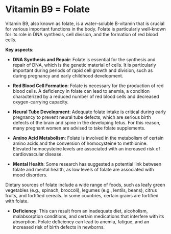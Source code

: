 # Vitamin B9 = Folate

Vitamin B9, also known as folate, is a water-soluble B-vitamin that is crucial for various important functions in the body. Folate is particularly well-known for its role in DNA synthesis, cell division, and the formation of red blood cells. 

**Key aspects**:

* **DNA Synthesis and Repair**: Folate is essential for the synthesis and repair of DNA, which is the genetic material of cells. It is particularly important during periods of rapid cell growth and division, such as during pregnancy and early childhood development.

* **Red Blood Cell Formation**: Folate is necessary for the production of red blood cells. A deficiency in folate can lead to anemia, a condition characterized by a reduced number of red blood cells and decreased oxygen-carrying capacity.

* **Neural Tube Development**: Adequate folate intake is critical during early pregnancy to prevent neural tube defects, which are serious birth defects of the brain and spine in the developing fetus. For this reason, many pregnant women are advised to take folate supplements.

* **Amino Acid Metabolism**: Folate is involved in the metabolism of certain amino acids and the conversion of homocysteine to methionine. Elevated homocysteine levels are associated with an increased risk of cardiovascular disease.

* **Mental Health**: Some research has suggested a potential link between folate and mental health, as low levels of folate are associated with mood disorders.

Dietary sources of folate include a wide range of foods, such as leafy green vegetables (e.g., spinach, broccoli), legumes (e.g., lentils, beans), citrus fruits, and fortified cereals. In some countries, certain grains are fortified with folate.

* **Deficiency**: This can result from an inadequate diet, alcoholism, malabsorption conditions, and certain medications that interfere with its absorption. Folate deficiency can lead to anemia, fatigue, and an increased risk of birth defects in newborns.